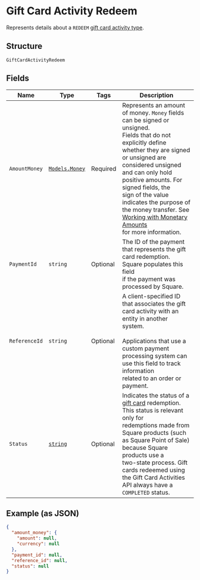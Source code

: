 
# Gift Card Activity Redeem

Represents details about a `REDEEM` [gift card activity type](../../doc/models/gift-card-activity-type.md).

## Structure

`GiftCardActivityRedeem`

## Fields

| Name | Type | Tags | Description |
|  --- | --- | --- | --- |
| `AmountMoney` | [`Models.Money`](../../doc/models/money.md) | Required | Represents an amount of money. `Money` fields can be signed or unsigned.<br>Fields that do not explicitly define whether they are signed or unsigned are<br>considered unsigned and can only hold positive amounts. For signed fields, the<br>sign of the value indicates the purpose of the money transfer. See<br>[Working with Monetary Amounts](https://developer.squareup.com/docs/build-basics/working-with-monetary-amounts)<br>for more information. |
| `PaymentId` | `string` | Optional | The ID of the payment that represents the gift card redemption. Square populates this field<br>if the payment was processed by Square. |
| `ReferenceId` | `string` | Optional | A client-specified ID that associates the gift card activity with an entity in another system.<br><br>Applications that use a custom payment processing system can use this field to track information<br>related to an order or payment. |
| `Status` | [`string`](../../doc/models/gift-card-activity-redeem-status.md) | Optional | Indicates the status of a [gift card](../../doc/models/gift-card.md) redemption. This status is relevant only for<br>redemptions made from Square products (such as Square Point of Sale) because Square products use a<br>two-state process. Gift cards redeemed using the Gift Card Activities API always have a `COMPLETED` status. |

## Example (as JSON)

```json
{
  "amount_money": {
    "amount": null,
    "currency": null
  },
  "payment_id": null,
  "reference_id": null,
  "status": null
}
```

